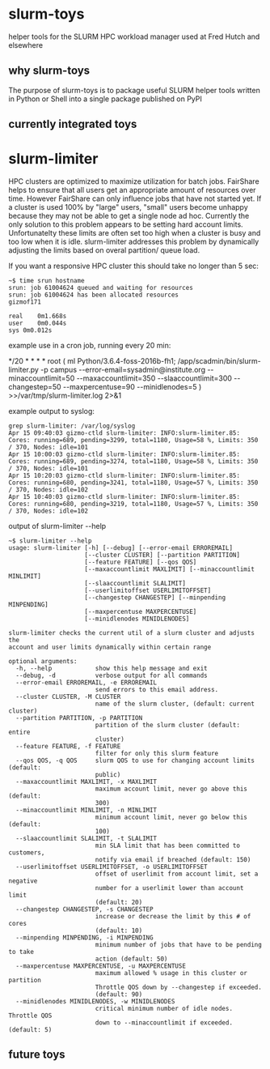 # slurm-toys

helper tools for the SLURM HPC workload manager used at Fred Hutch and elsewhere

## why slurm-toys

The purpose of slurm-toys is to package useful SLURM helper tools written in 
Python or Shell into a single package published on PyPI  

## currently integrated toys

# slurm-limiter

HPC clusters are optimized to maximize utilization for batch jobs. FairShare 
helps to ensure that all users get an appropriate amount of resources over time.
However FairShare can only influence jobs that have not started yet.
If a cluster is used 100% by "large" users, "small" users become unhappy because
they may not be able to get a single node ad hoc. Currently the only solution
to this problem appears to be setting hard account limits. Unfortunatelty these
limits are often set too high when a cluster is busy and too low when it is idle.
slurm-limiter addresses this problem by dynamically adjusting the limits based
on overal partition/ queue load.

If you want a responsive HPC cluster this should take no longer than 5 sec:

```
~$ time srun hostname 
srun: job 61004624 queued and waiting for resources
srun: job 61004624 has been allocated resources
gizmof171

real	0m1.668s
user	0m0.044s
sys	0m0.012s
```

example use in a cron job, running every 20 min: 


*/20 * * * * root (  ml Python/3.6.4-foss-2016b-fh1; /app/scadmin/bin/slurm-limiter.py -p campus --error-email=sysadmin\@institute.org --minaccountlimit=50 --maxaccountlimit=350 --slaaccountlimit=300 --changestep=50 --maxpercentuse=90 --minidlenodes=5 ) >>/var/tmp/slurm-limiter.log 2>&1


example output to syslog:

```
grep slurm-limiter: /var/log/syslog
Apr 15 09:40:03 gizmo-ctld slurm-limiter: INFO:slurm-limiter.85: Cores: running=689, pending=3299, total=1180, Usage=58 %, Limits: 350 / 370, Nodes: idle=101
Apr 15 10:00:03 gizmo-ctld slurm-limiter: INFO:slurm-limiter.85: Cores: running=689, pending=3274, total=1180, Usage=58 %, Limits: 350 / 370, Nodes: idle=101
Apr 15 10:20:03 gizmo-ctld slurm-limiter: INFO:slurm-limiter.85: Cores: running=680, pending=3241, total=1180, Usage=57 %, Limits: 350 / 370, Nodes: idle=102
Apr 15 10:40:03 gizmo-ctld slurm-limiter: INFO:slurm-limiter.85: Cores: running=680, pending=3219, total=1180, Usage=57 %, Limits: 350 / 370, Nodes: idle=102

```

output of slurm-limiter --help 


```
~$ slurm-limiter --help
usage: slurm-limiter [-h] [--debug] [--error-email ERROREMAIL]
                     [--cluster CLUSTER] [--partition PARTITION]
                     [--feature FEATURE] [--qos QOS]
                     [--maxaccountlimit MAXLIMIT] [--minaccountlimit MINLIMIT]
                     [--slaaccountlimit SLALIMIT]
                     [--userlimitoffset USERLIMITOFFSET]
                     [--changestep CHANGESTEP] [--minpending MINPENDING]
                     [--maxpercentuse MAXPERCENTUSE]
                     [--minidlenodes MINIDLENODES]

slurm-limiter checks the current util of a slurm cluster and adjusts the
account and user limits dynamically within certain range

optional arguments:
  -h, --help            show this help message and exit
  --debug, -d           verbose output for all commands
  --error-email ERROREMAIL, -e ERROREMAIL
                        send errors to this email address.
  --cluster CLUSTER, -M CLUSTER
                        name of the slurm cluster, (default: current cluster)
  --partition PARTITION, -p PARTITION
                        partition of the slurm cluster (default: entire
                        cluster)
  --feature FEATURE, -f FEATURE
                        filter for only this slurm feature
  --qos QOS, -q QOS     slurm QOS to use for changing account limits (default:
                        public)
  --maxaccountlimit MAXLIMIT, -x MAXLIMIT
                        maximum account limit, never go above this (default:
                        300)
  --minaccountlimit MINLIMIT, -n MINLIMIT
                        minimum account limit, never go below this (default:
                        100)
  --slaaccountlimit SLALIMIT, -t SLALIMIT
                        min SLA limit that has been committed to customers,
                        notify via email if breached (default: 150)
  --userlimitoffset USERLIMITOFFSET, -o USERLIMITOFFSET
                        offset of userlimit from account limit, set a negative
                        number for a userlimit lower than account limit
                        (default: 20)
  --changestep CHANGESTEP, -s CHANGESTEP
                        increase or decrease the limit by this # of cores
                        (default: 10)
  --minpending MINPENDING, -i MINPENDING
                        minimum number of jobs that have to be pending to take
                        action (default: 50)
  --maxpercentuse MAXPERCENTUSE, -u MAXPERCENTUSE
                        maximum allowed % usage in this cluster or partition
                        Throttle QOS down by --changestep if exceeded.
                        (default: 90)
  --minidlenodes MINIDLENODES, -w MINIDLENODES
                        critical minimum number of idle nodes. Throttle QOS
                        down to --minaccountlimit if exceeded. (default: 5)

```
 
 

## future toys




